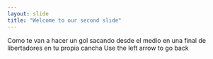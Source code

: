 ```yaml
---
layout: slide
title: "Welcome to our second slide"
---
```

Como te van a hacer un gol sacando desde el medio en una final de libertadores en tu propia cancha 
Use the left arrow to go back

